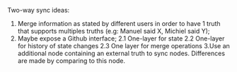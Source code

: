 Two-way sync ideas:

1. Merge information as stated by different users in order to have 1 truth that supports multiples truths (e.g: Manuel said X, Michiel said Y);
2. Maybe expose a Github interface;
2.1 One-layer for state
2.2 One-layer for history of state changes
2.3 One layer for merge operations
3.Use an additional node containing an external truth to sync nodes. Differences are made by comparing to this node.
